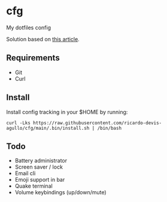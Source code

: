 # cfg
My dotfiles config

Solution based on [this article](https://www.atlassian.com/git/tutorials/dotfiles).

## Requirements

- Git
- Curl

## Install

Install config tracking in your $HOME by running:

    curl -Lks https://raw.githubusercontent.com/ricardo-devis-agullo/cfg/main/.bin/install.sh | /bin/bash

## Todo

- Battery administrator
- Screen saver / lock
- Email cli
- Emoji support in bar
- Quake terminal
- Volume keybindings (up/down/mute)